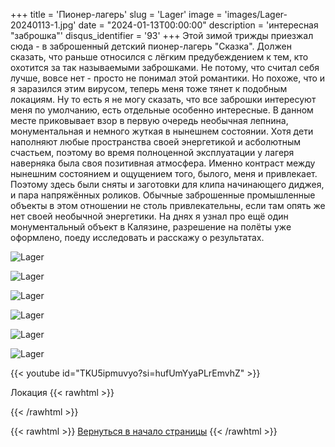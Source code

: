 +++
title = 'Пионер-лагерь'
slug = 'Lager'
image = 'images/Lager-20240113-1.jpg'
date = "2024-01-13T00:00:00"
description = 'интересная "заброшка"'
disqus_identifier = '93'
+++
Этой зимой трижды приезжал сюда - в заброшенный детский пионер-лагерь "Сказка". Должен сказать, что раньше относился с лёгким предубеждением к тем, кто охотится за так называемыми заброшками. Не потому, что считал себя лучше, вовсе нет - просто не понимал этой романтики. Но похоже, что и я заразился этим вирусом, теперь меня тоже тянет к подобным локациям. Ну то есть я не могу сказать, что все заброшки интересуют меня по умолчанию, есть отдельные особенно интересные. В данном месте приковывает взор в первую очередь необычная лепнина, монументальная и немного жуткая в нынешнем состоянии. Хотя дети наполняют любые пространства своей энергетикой и асболютным счастьем, поэтому во время полноценной эксплуатации у лагеря наверняка была своя позитивная атмосфера. Именно контраст между нынешним состоянием и ощущением того, былого, меня и привлекает. Поэтому здесь были сняты и заготовки для клипа начинающего диджея, и пара напряжённых роликов. Обычные заброшенные промышленные объекты в этом отношении не столь привлекательны, если там опять же нет своей необычной энергетики. На днях я узнал про ещё один монументальный объект в Калязине, разрешение на полёты уже оформлено, поеду исследовать и расскажу о результатах.

![Lager](/images/Lager-20240113-2.jpg)

![Lager](/images/Lager-20240113-3.jpg)

![Lager](/images/Lager-20240113-4.jpg)

![Lager](/images/Lager-20240113-5.jpg)

![Lager](/images/Lager-20240113-6.jpg)

![Lager](/images/Lager-20240113-7.jpg)

{{< youtube id="TKU5ipmuvyo?si=hufUmYyaPLrEmvhZ" >}}

Локация
{{< rawhtml >}}
<script type="text/javascript" charset="utf-8" async src="https://api-maps.yandex.ru/services/constructor/1.0/js/?um=constructor%3Aa2b88ef82326b9350c10586e39e81623d736c64bb40e7dbaf34280b5544c9f4b&amp;width=500&amp;height=400&amp;lang=ru_RU&amp;scroll=true"></script>
{{< /rawhtml >}}

{{< rawhtml >}}
<a href="#">Вернуться в начало страницы</a>
{{< /rawhtml >}}